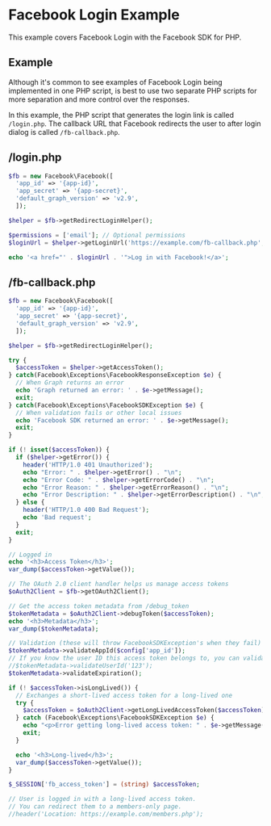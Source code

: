 # Facebook Login Example

This example covers Facebook Login with the Facebook SDK for PHP.

## Example

Although it's common to see examples of Facebook Login being implemented in one PHP script, is best to use two separate PHP scripts for more separation and more control over the responses.

In this example, the PHP script that generates the login link is called `/login.php`. The callback URL that Facebook redirects the user to after login dialog is called `/fb-callback.php`.

## /login.php

```php
$fb = new Facebook\Facebook([
  'app_id' => '{app-id}',
  'app_secret' => '{app-secret}',
  'default_graph_version' => 'v2.9',
  ]);

$helper = $fb->getRedirectLoginHelper();

$permissions = ['email']; // Optional permissions
$loginUrl = $helper->getLoginUrl('https://example.com/fb-callback.php', $permissions);

echo '<a href="' . $loginUrl . '">Log in with Facebook!</a>';
```

## /fb-callback.php

```php
$fb = new Facebook\Facebook([
  'app_id' => '{app-id}',
  'app_secret' => '{app-secret}',
  'default_graph_version' => 'v2.9',
  ]);

$helper = $fb->getRedirectLoginHelper();

try {
  $accessToken = $helper->getAccessToken();
} catch(Facebook\Exceptions\FacebookResponseException $e) {
  // When Graph returns an error
  echo 'Graph returned an error: ' . $e->getMessage();
  exit;
} catch(Facebook\Exceptions\FacebookSDKException $e) {
  // When validation fails or other local issues
  echo 'Facebook SDK returned an error: ' . $e->getMessage();
  exit;
}

if (! isset($accessToken)) {
  if ($helper->getError()) {
    header('HTTP/1.0 401 Unauthorized');
    echo "Error: " . $helper->getError() . "\n";
    echo "Error Code: " . $helper->getErrorCode() . "\n";
    echo "Error Reason: " . $helper->getErrorReason() . "\n";
    echo "Error Description: " . $helper->getErrorDescription() . "\n";
  } else {
    header('HTTP/1.0 400 Bad Request');
    echo 'Bad request';
  }
  exit;
}

// Logged in
echo '<h3>Access Token</h3>';
var_dump($accessToken->getValue());

// The OAuth 2.0 client handler helps us manage access tokens
$oAuth2Client = $fb->getOAuth2Client();

// Get the access token metadata from /debug_token
$tokenMetadata = $oAuth2Client->debugToken($accessToken);
echo '<h3>Metadata</h3>';
var_dump($tokenMetadata);

// Validation (these will throw FacebookSDKException's when they fail)
$tokenMetadata->validateAppId($config['app_id']);
// If you know the user ID this access token belongs to, you can validate it here
//$tokenMetadata->validateUserId('123');
$tokenMetadata->validateExpiration();

if (! $accessToken->isLongLived()) {
  // Exchanges a short-lived access token for a long-lived one
  try {
    $accessToken = $oAuth2Client->getLongLivedAccessToken($accessToken);
  } catch (Facebook\Exceptions\FacebookSDKException $e) {
    echo "<p>Error getting long-lived access token: " . $e->getMessage() . "</p>\n\n";
    exit;
  }

  echo '<h3>Long-lived</h3>';
  var_dump($accessToken->getValue());
}

$_SESSION['fb_access_token'] = (string) $accessToken;

// User is logged in with a long-lived access token.
// You can redirect them to a members-only page.
//header('Location: https://example.com/members.php');
```
